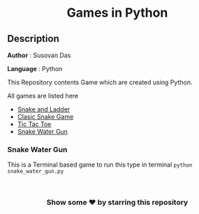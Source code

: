 #
**<H1 align = "center">Games in Python</H1>**

## Description

**Author** : Susovan Das

**Language** : Python

This Repository contents Game which are created using Python.

All games are listed here

* [Snake and Ladder](Snake_and_Ladder/)
* [Clasic Snake Game](Snake_Game/)
* [Tic Tac Toe](Tic_Tac_Toe/)
* [Snake Water Gun](#snake-water-gun)


### Snake Water Gun
This is a Terminal based game to run this type in terminal `python snake_water_gun.py`

<br>
<h3 align = "center"> Show some ❤️ by starring this repository</h3>


